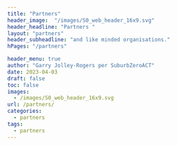 ```yaml
--- 
title: "Partners" 
header_image:  "/images/S0_web_header_16x9.svg"
header_headline: "Partners " 
layout: "partners"
header_subheadline: "and like minded organisations."
hPages: "/partners"

header_menu: true
author: "Garry Jolley-Rogers per SuburbZeroACT" 
date: 2023-04-03 
draft: false
toc: false
images: 
  - /images/S0_web_header_16x9.svg
url: /partners/
categories:
  - partners 
tags:
  - partners
---  
```

 
 